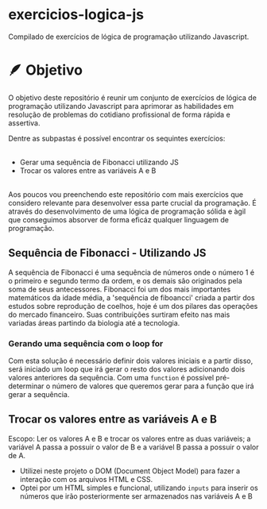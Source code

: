# exercicios-logica-js
Compilado de exercícios de lógica de programação utilizando Javascript.
# 🪶 Objetivo
<p>O objetivo deste repositório é reunir um conjunto de exercícios de lógica de programação utilizando Javascript para aprimorar as habilidades em resolução de problemas do cotidiano profissional de forma rápida e assertiva.</p> Dentre as subpastas é possível encontrar os sequintes exercícios:<br></br>

<ul>
  <li>Gerar uma sequência de Fibonacci utilizando JS</li>
  <li>Trocar os valores entre as variáveis A e B</li> <br>
</ul>

<p>Aos poucos vou preenchendo este repositório com mais exercícios que considero relevante para desenvolver essa parte crucial da programação. É através do desenvolvimento de uma lógica de programação sólida e àgil que conseguimos absorver de forma eficáz qualquer linguagem de programação.

<h2>Sequência de Fibonacci - Utilizando JS</h2>
<p>A sequência de Fibonacci é uma sequência de números onde o número 1 é o primeiro e segundo termo da ordem, e os demais são originados pela soma de seus antecessores. Fibonacci foi um dos mais importantes matemáticos da idade média, a 'sequência de fiboancci' criada a partir dos estudos sobre reprodução de coelhos, hoje é um dos pilares das operações do mercado financeiro. Suas contribuições surtiram efeito nas mais variadas áreas partindo da biologia até a tecnologia.</p>
<h3>Gerando uma sequência com o loop for</h3>
<p>Com esta solução é necessário definir dois valores iniciais e a partir disso, será iniciado um loop que irá gerar o resto dos valores adicionando dois valores anteriores da sequência. Com uma <code>function</code> é possível pré-determinar o número de valores que queremos gerar para a função que irá gerar a sequência.

<h2>Trocar os valores entre as variáveis A e B</h2>
Escopo: Ler os valores A e B e trocar os valores entre as duas variáveis; a variável A passa a possuir o valor de B e a variável B passa a possuir o valor de A.
 
<ul>
  <li>Utilizei neste projeto o DOM (Document Object Model) para fazer a interação com os arquivos HTML e CSS. </li>
  <li>Optei por um HTML simples e funcional, utilizando <code>inputs</code> para inserir os números que irão posteriormente ser armazenados nas variáveis A e B</li>
</ul>
